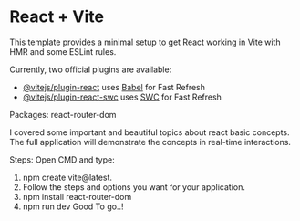 # React + Vite

This template provides a minimal setup to get React working in Vite with HMR and some ESLint rules.

Currently, two official plugins are available:

- [@vitejs/plugin-react](https://github.com/vitejs/vite-plugin-react/blob/main/packages/plugin-react/README.md) uses [Babel](https://babeljs.io/) for Fast Refresh
- [@vitejs/plugin-react-swc](https://github.com/vitejs/vite-plugin-react-swc) uses [SWC](https://swc.rs/) for Fast Refresh

Packages: react-router-dom

I covered some important and beautiful topics about react basic concepts. The full application will demonstrate the concepts in real-time interactions.

Steps:
Open CMD and type:
1. npm create vite@latest.
2. Follow the steps and options you want for your application.
3. npm install react-router-dom
4. npm run dev
   Good To go..!
